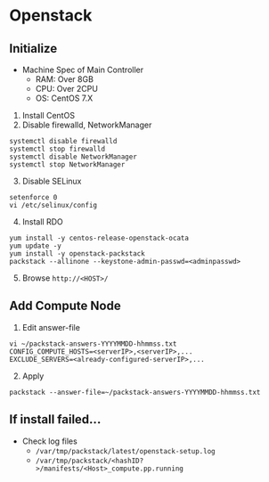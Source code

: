 # Openstack
## Initialize
* Machine Spec of Main Controller
  * RAM: Over 8GB
  * CPU: Over 2CPU
  * OS: CentOS 7.X

1. Install CentOS
2. Disable firewalld, NetworkManager
```
systemctl disable firewalld
systemctl stop firewalld
systemctl disable NetworkManager
systemctl stop NetworkManager
```
3. Disable SELinux
```
setenforce 0
vi /etc/selinux/config
```
4. Install RDO
```
yum install -y centos-release-openstack-ocata
yum update -y
yum install -y openstack-packstack
packstack --allinone --keystone-admin-passwd=<adminpasswd>
```
5. Browse ```http://<HOST>/```

## Add Compute Node
1. Edit answer-file
```
vi ~/packstack-answers-YYYYMMDD-hhmmss.txt
CONFIG_COMPUTE_HOSTS=<serverIP>,<serverIP>,...
EXCLUDE_SERVERS=<already-configured-serverIP>,...
```
2. Apply
```
packstack --answer-file=~/packstack-answers-YYYYMMDD-hhmmss.txt
```

## If install failed...
* Check log files
  * `/var/tmp/packstack/latest/openstack-setup.log`
  * `/var/tmp/packstack/<hashID?>/manifests/<Host>_compute.pp.running`
